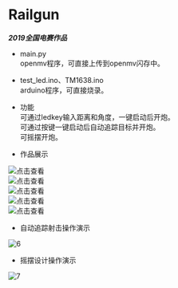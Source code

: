# Railgun
***2019全国电赛作品***

- main.py  
openmv程序，可直接上传到openmv闪存中。  
- test_led.ino、TM1638.ino  
arduino程序，可直接烧录。

- 功能  
可通过ledkey输入距离和角度，一键启动后开炮。  
可通过按键一键启动后自动追踪目标并开炮。  
可摇摆开炮。  

- 作品展示  

![点击查看](https://s2.ax1x.com/2019/08/28/m71tXV.md.jpg)  
![点击查看](https://s2.ax1x.com/2019/08/28/m7lxQx.md.jpg)  
![点击查看](https://s2.ax1x.com/2019/08/28/m7lXWR.md.jpg)  
![点击查看](https://s2.ax1x.com/2019/08/28/m7lLFJ.md.jpg)  
![点击查看](https://s2.ax1x.com/2019/08/28/m7lHwF.md.jpg)    

- 自动追踪射击操作演示

![6](https://s2.ax1x.com/2019/08/28/m7lOY9.gif)

- 摇摆设计操作演示  

![7](https://s2.ax1x.com/2019/08/28/m7lvS1.gif)  
